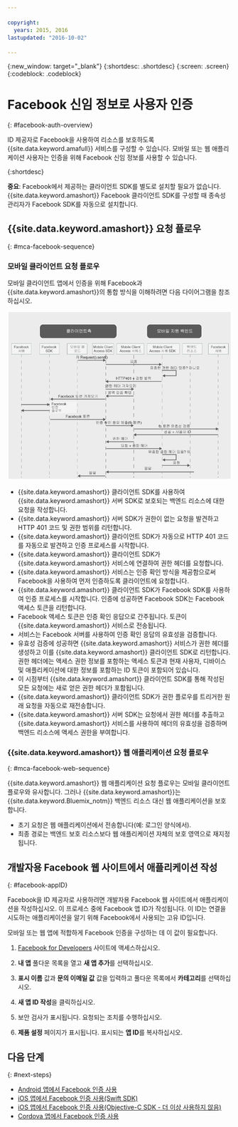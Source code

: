 ```yaml
---

copyright:
  years: 2015, 2016
lastupdated: "2016-10-02"

---
```

{:new_window: target="_blank"}
{:shortdesc: .shortdesc}
{:screen: .screen}
{:codeblock: .codeblock}

# Facebook 신임 정보로 사용자 인증
{: #facebook-auth-overview}

ID 제공자로 Facebook을 사용하여 리소스를 보호하도록 {{site.data.keyword.amafull}} 서비스를 구성할 수 있습니다. 모바일 또는 웹 애플리케이션 사용자는 인증을 위해 Facebook 신임 정보를 사용할 수 있습니다.

{:shortdesc}

**중요**: Facebook에서 제공하는 클라이언트 SDK를 별도로 설치할 필요가 없습니다. {{site.data.keyword.amashort}} Facebook 클라이언트 SDK를 구성할 때 종속성 관리자가 Facebook SDK를 자동으로 설치합니다.

## {{site.data.keyword.amashort}} 요청 플로우
{: #mca-facebook-sequence}

### 모바일 클라이언트 요청 플로우

모바일 클라이언트 앱에서 인증을 위해 Facebook과 {{site.data.keyword.amashort}}의 통합 방식을 이해하려면 다음 다이어그램을 참조하십시오.

![모바일 클라이언트 요청 플로우 다이어그램](images/mca-sequence-facebook.jpg)

* {{site.data.keyword.amashort}} 클라이언트 SDK를 사용하여 {{site.data.keyword.amashort}} 서버 SDK로 보호되는 백엔드 리소스에 대한 요청을 작성합니다. 
* {{site.data.keyword.amashort}} 서버 SDK가 권한이 없는 요청을 발견하고 HTTP 401 코드 및 권한 범위를 리턴합니다.
* {{site.data.keyword.amashort}} 클라이언트 SDK가 자동으로 HTTP 401 코드를 자동으로 발견하고 인증 프로세스를 시작합니다.
* {{site.data.keyword.amashort}} 클라이언트 SDK가 {{site.data.keyword.amashort}} 서비스에 연결하여 권한 헤더를 요청합니다. 
* {{site.data.keyword.amashort}} 서비스는 인증 확인 방식을 제공함으로써 Facebook을 사용하여 먼저 인증하도록 클라이언트에 요청합니다. 
* {{site.data.keyword.amashort}} 클라이언트 SDK가 Facebook SDK를 사용하여 인증 프로세스를 시작합니다. 인증에 성공하면 Facebook SDK는 Facebook 액세스 토큰을 리턴합니다. 
* Facebook 액세스 토큰은 인증 확인 응답으로 간주됩니다. 토큰이 {{site.data.keyword.amashort}} 서비스로 전송됩니다. 
* 서비스는 Facebook 서버를 사용하여 인증 확인 응답의 유효성을 검증합니다. 
* 유효성 검증에 성공하면 {{site.data.keyword.amashort}} 서비스가 권한 헤더를 생성하고 이를 {{site.data.keyword.amashort}} 클라이언트 SDK로 리턴합니다. 권한 헤더에는 액세스 권한 정보를 포함하는 액세스 토큰과 현재 사용자, 디바이스 및 애플리케이션에 대한 정보를 포함하는 ID 토큰이 포함되어 있습니다. 
* 이 시점부터 {{site.data.keyword.amashort}} 클라이언트 SDK를 통해 작성된 모든 요청에는 새로 얻은 권한 헤더가 포함됩니다.
* {{site.data.keyword.amashort}} 클라이언트 SDK가 권한 플로우를 트리거한 원래 요청을 자동으로 재전송합니다.
* {{site.data.keyword.amashort}} 서버 SDK는 요청에서 권한 헤더를 추출하고 {{site.data.keyword.amashort}} 서비스를 사용하여 헤더의 유효성을 검증하며 백엔드 리소스에 액세스 권한을 부여합니다. 

### {{site.data.keyword.amashort}} 웹 애플리케이션 요청 플로우
{: #mca-facebook-web-sequence}

{{site.data.keyword.amashort}} 웹 애플리케이션 요청 플로우는 모바일 클라이언트 플로우와 유사합니다. 그러나 {{site.data.keyword.amashort}}는 {{site.data.keyword.Bluemix_notm}} 백엔드 리소스 대신 웹 애플리케이션을 보호합니다. 

  * 초기 요청은 웹 애플리케이션에서 전송합니다(예: 로그인 양식에서).
  * 최종 경로는 백엔드 보호 리소스보다 웹 애플리케이션 자체의 보호 영역으로 재지정됩니다.


## 개발자용 Facebook 웹 사이트에서 애플리케이션 작성
{: #facebook-appID}

Facebook을 ID 제공자로 사용하려면 개발자용 Facebook 웹 사이트에서 애플리케이션을 작성하십시오. 이 프로세스 중에 Facebook 앱 ID가 작성됩니다. 이 ID는 연결을 시도하는 애플리케이션을 알기 위해 Facebook에서 사용되는 고유 ID입니다. 

모바일 또는 웹 앱에 적합하게 Facebook 인증을 구성하는 데 이 값이 필요합니다. 

1. [Facebook for Developers](https://developers.facebook.com) 사이트에 액세스하십시오. 

1. **내 앱** 풀다운 목록을 열고 **새 앱 추가**를 선택하십시오. 

1. **표시 이름** 값과 **문의 이메일 값** 값을 입력하고 풀다운 목록에서 **카테고리**를 선택하십시오. 

1. **새 앱 ID 작성**을 클릭하십시오. 

1. 보안 검사가 표시됩니다. 요청되는 조치를 수행하십시오. 

1. **제품 설정** 페이지가 표시됩니다. 표시되는 **앱 ID**를 복사하십시오. 

## 다음 단계
{: #next-steps}

* [Android 앱에서 Facebook 인증 사용](facebook-auth-android.html)
* [iOS 앱에서 Facebook 인증 사용(Swift SDK)](facebook-auth-ios-swift-sdk.html)
* [iOS 앱에서 Facebook 인증 사용(Objective-C SDK - 더 이상 사용하지 않음)](facebook-auth-ios.html)
* [Cordova 앱에서 Facebook 인증 사용](facebook-auth-cordova.html)
